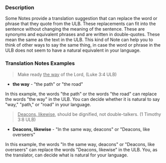 
### Description

Some Notes provide a translation suggestion that can replace the word or phrase that they quote from the ULB. These replacements can fit into the sentence without changing the meaning of the sentence.  These are synonyms and equivalent phrases and are written in double-quotes. These mean the same as the text in the ULB. This kind of Note can help you to think of other ways to say the same thing, in case the word or phrase in the ULB does not seem to have a natural equivalent in your language.

### Translation Notes Examples

> Make ready <u>the way</u> of the Lord, (Luke 3:4 ULB)

* **the way**  - "the path" or "the road"

In this example, the words "the path" or the words "the road" can replace the words "the way" in the ULB. You can decide whether it is natural to say "way," "path," or "road" in your language.

> <u>Deacons, likewise</u>, should be dignified, not double-talkers. (1 Timothy 3:8 ULB)

* **Deacons, likewise**  - "In the same way, deacons" or "Deacons, like overseers"

In this example, the words "In the same way, deacons" or "Deacons, like overseers" can replace the words "Deacons, likewise" in the ULB. You, as the translator, can decide what is natural for your language.